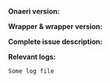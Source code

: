 **Onaeri version:** 

**Wrapper & wrapper version:** 



**Complete issue description:**







**Relevant logs:**

```
Some log file
```
